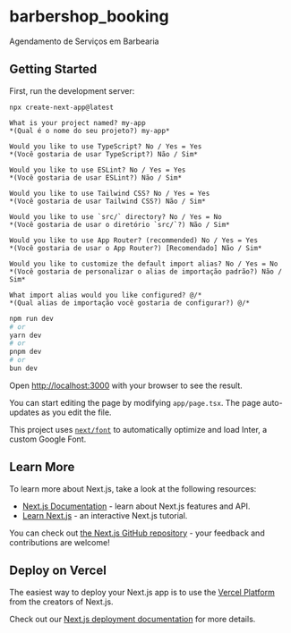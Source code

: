 # barbershop_booking
Agendamento de Serviços em Barbearia


## Getting Started

First, run the development server:

`npx create-next-app@latest`

```
What is your project named? my-app
*(Qual é o nome do seu projeto?) my-app*

Would you like to use TypeScript? No / Yes = Yes
*(Você gostaria de usar TypeScript?) Não / Sim*

Would you like to use ESLint? No / Yes = Yes
*(Você gostaria de usar ESLint?) Não / Sim*

Would you like to use Tailwind CSS? No / Yes = Yes
*(Você gostaria de usar Tailwind CSS?) Não / Sim*

Would you like to use `src/` directory? No / Yes = No
*(Você gostaria de usar o diretório `src/`?) Não / Sim*

Would you like to use App Router? (recommended) No / Yes = Yes
*(Você gostaria de usar o App Router?) [Recomendado] Não / Sim*

Would you like to customize the default import alias? No / Yes = No
*(Você gostaria de personalizar o alias de importação padrão?) Não / Sim*

What import alias would you like configured? @/*
*(Qual alias de importação você gostaria de configurar?) @/*
```


```bash
npm run dev
# or
yarn dev
# or
pnpm dev
# or
bun dev
```

Open [http://localhost:3000](http://localhost:3000) with your browser to see the result.

You can start editing the page by modifying `app/page.tsx`. The page auto-updates as you edit the file.

This project uses [`next/font`](https://nextjs.org/docs/basic-features/font-optimization) to automatically optimize and load Inter, a custom Google Font.

## Learn More

To learn more about Next.js, take a look at the following resources:

- [Next.js Documentation](https://nextjs.org/docs) - learn about Next.js features and API.
- [Learn Next.js](https://nextjs.org/learn) - an interactive Next.js tutorial.

You can check out [the Next.js GitHub repository](https://github.com/vercel/next.js/) - your feedback and contributions are welcome!

## Deploy on Vercel

The easiest way to deploy your Next.js app is to use the [Vercel Platform](https://vercel.com/new?utm_medium=default-template&filter=next.js&utm_source=create-next-app&utm_campaign=create-next-app-readme) from the creators of Next.js.

Check out our [Next.js deployment documentation](https://nextjs.org/docs/deployment) for more details.
